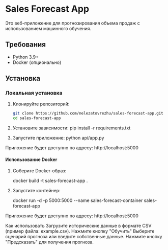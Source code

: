 
# Sales Forecast App

Это веб-приложение для прогнозирования объема продаж с использованием машинного обучения.

## Требования

- Python 3.9+
- Docker (опционально)

## Установка

### Локальная установка

1. Клонируйте репозиторий:
   ```bash
   git clone https://github.com/nelezatovrezhu/sales-forecast-app.git
   cd sales-forecast-app

2. Установите зависимости:
    pip install -r requirements.txt

3. Запустите приложение:
    python api/app.py

Приложение будет доступно по адресу: http://localhost:5000

#### Использование Docker

1. Соберите Docker-образ:

    docker build -t sales-forecast-app .
2. Запустите контейнер:

    docker run -d -p 5000:5000 --name sales-forecast-container sales-forecast-app

Приложение будет доступно по адресу: http://localhost:5000

Как использовать
Загрузите исторические данные в формате CSV (пример файла: example.csv).
Нажмите кнопку "Обучить"
Выберите сценарий прогноза или введите собственные данные.
Нажмите кнопку "Предсказать" для получения прогноза.


